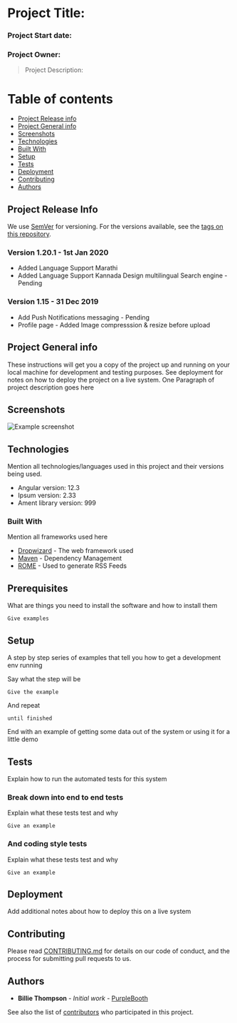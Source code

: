 # Project Title: 
### Project Start date:
### Project Owner:

> Project Description:

# Table of contents
* [Project Release info](#project-release-info)
* [Project General info](#project-general-info)
* [Screenshots](#screenshots)
* [Technologies](#technologies)
* [Built With](#builtwith)
* [Setup](#setup)
* [Tests](#tests)
* [Deployment](#deployment)
* [Contributing ](#Contributing)
* [Authors](#authors)


## Project Release Info

We use [SemVer](http://semver.org/) for versioning. For the versions available, see the [tags on this repository](https://github.com/your/project/tags).

### Version 1.20.1 - 1st Jan 2020
 *  Added Language Support Marathi
 *  Added Language Support Kannada
Design multilingual Search engine - Pending

### Version 1.15 - 31 Dec 2019
* Add Push Notifications messaging - Pending
* Profile page - Added Image compresssion & resize before upload 


## Project General info

These instructions will get you a copy of the project up and running on your local machine for development and testing purposes. See deployment for notes on how to deploy the project on a live system.
One Paragraph of project description goes here

## Screenshots
![Example screenshot](./img/screenshot.png)

## Technologies

Mention all technologies/languages used in this project and their versions being used.
* Angular version: 12.3
* Ipsum version: 2.33
* Ament library version: 999
	
### Built With
Mention all frameworks used here
* [Dropwizard](http://www.dropwizard.io/1.0.2/docs/) - The web framework used
* [Maven](https://maven.apache.org/) - Dependency Management
* [ROME](https://rometools.github.io/rome/) - Used to generate RSS Feeds

## Prerequisites

What are things you need to install the software and how to install them

```
Give examples
```

## Setup

A step by step series of examples that tell you how to get a development env running

Say what the step will be

```
Give the example
```

And repeat

```
until finished
```

End with an example of getting some data out of the system or using it for a little demo

## Tests

Explain how to run the automated tests for this system

### Break down into end to end tests

Explain what these tests test and why

```
Give an example
```

### And coding style tests

Explain what these tests test and why

```
Give an example
```

## Deployment

Add additional notes about how to deploy this on a live system



## Contributing

Please read [CONTRIBUTING.md](https://gist.github.com/PurpleBooth/b24679402957c63ec426) for details on our code of conduct, and the process for submitting pull requests to us.



## Authors

* **Billie Thompson** - *Initial work* - [PurpleBooth](https://github.com/PurpleBooth)

See also the list of [contributors](https://github.com/your/project/contributors) who participated in this project.

